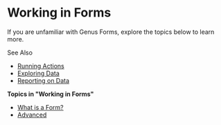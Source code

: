 # Working in Forms

If you are unfamiliar with Genus Forms, explore the topics below to learn more.

See Also

*   [Running Actions](../running-actions/index.md)
*   [Exploring Data](../../search-and-refine/exploring-data.md)
*   [Reporting on Data](../../analyze-report-and-discover/index.md)

**Topics in "Working in Forms"**
* [What is a Form?](what-is-a-form.md)
* [Advanced](advanced/index.md)